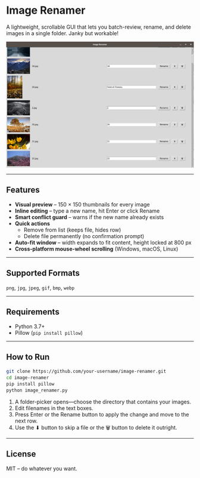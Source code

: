# Image Renamer  
A lightweight, scrollable GUI that lets you batch-review, rename, and delete images in a single folder. Janky but workable!

![Screenshot](screenshot.png)

---

## Features
- **Visual preview** – 150 × 150 thumbnails for every image  
- **Inline editing** – type a new name, hit Enter or click Rename  
- **Smart conflict guard** – warns if the new name already exists  
- **Quick actions**  
  - Remove from list (keeps file, hides row)  
  - Delete file permanently (no confirmation prompt)  
- **Auto-fit window** – width expands to fit content, height locked at 800 px  
- **Cross-platform mouse-wheel scrolling** (Windows, macOS, Linux)

---

## Supported Formats
```png```, ```jpg```, ```jpeg```, ```gif```, ```bmp```, ```webp```

---

## Requirements
- Python 3.7+  
- Pillow (```pip install pillow```)

---

## How to Run
```bash
git clone https://github.com/your-username/image-renamer.git
cd image-renamer
pip install pillow
python image_renamer.py
```
1. A folder-picker opens—choose the directory that contains your images.  
2. Edit filenames in the text boxes.  
3. Press Enter or the Rename button to apply the change and move to the next row.  
4. Use the ⬇ button to skip a file or the 🗑️ button to delete it outright.

---

## License
MIT – do whatever you want.

